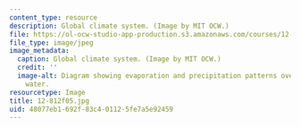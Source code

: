 ```yaml
---
content_type: resource
description: Global climate system. (Image by MIT OCW.)
file: https://ol-ocw-studio-app-production.s3.amazonaws.com/courses/12-812-general-circulation-of-the-earths-atmosphere-fall-2005/48077eb1692f83c401125fe7a5e92459_12-812f05.jpg
file_type: image/jpeg
image_metadata:
  caption: Global climate system. (Image by MIT OCW.)
  credit: ''
  image-alt: Diagram showing evaporation and precipitation patterns over land and
    water.
resourcetype: Image
title: 12-812f05.jpg
uid: 48077eb1-692f-83c4-0112-5fe7a5e92459
---
```

